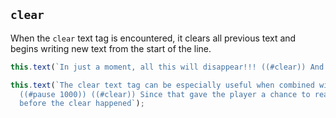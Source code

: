 ## `clear`

When the `clear` text tag is encountered, it clears all previous text and begins writing new text from the start of the line.

```js
this.text(`In just a moment, all this will disappear!!! ((#clear)) And this will appear!`);

this.text(`The clear text tag can be especially useful when combined with pause.
  ((#pause 1000)) ((#clear)) Since that gave the player a chance to read everything
  before the clear happened`);
```
